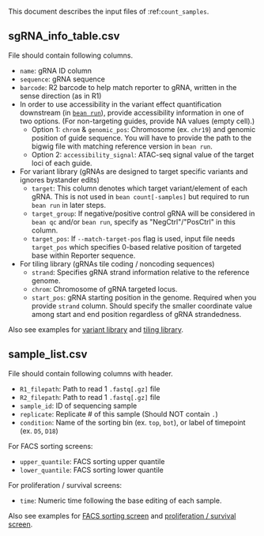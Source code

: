 This document describes the input files of :ref:`count_samples`.
## sgRNA_info_table.csv
File should contain following columns. 
* `name`: gRNA ID column
* `sequence`: gRNA sequence
* `barcode`: R2 barcode to help match reporter to gRNA, written in the sense direction (as in R1)
* In order to use accessibility in the variant effect quantification downstream (in [`bean run`](https://pinellolab.github.io/crispr-bean/run.html)), provide accessibility information in one of two options. (For non-targeting guides, provide NA values (empty cell).)   
  * Option 1: `chrom` & `genomic_pos`: Chromosome (ex. `chr19`) and genomic position of guide sequence. You will have to provide the path to the bigwig file with matching reference version in `bean run`. 
  * Option 2: `accessibility_signal`: ATAC-seq signal value of the target loci of each guide.  
* For variant library (gRNAs are designed to target specific variants and ignores bystander edits)
  * `target`: This column denotes which target variant/element of each gRNA. This is not used in `bean count[-samples]` but required to run `bean run` in later steps.
  * `target_group`: If negative/positive control gRNA will be considered in `bean qc` and/or `bean run`, specify as "NegCtrl"/"PosCtrl" in this column. 
  * `target_pos`: If `--match-target-pos` flag is used, input file needs `target_pos` which specifies 0-based relative position of targeted base within Reporter sequence.
* For tiling library (gRNAs tile coding / noncoding sequences)
  * `strand`: Specifies gRNA strand information relative to the reference genome.
  * `chrom`: Chromosome of gRNA targeted locus.
  * `start_pos`: gRNA starting position in the genome. Required when you provide `strand` column. Should specify the smaller coordinate value among start and end position regardless of gRNA strandedness.

Also see examples for [variant library](https://github.com/pinellolab/crispr-bean/blob/main/tests/data/test_guide_info.csv) and [tiling library](https://github.com/pinellolab/crispr-bean/blob/main/tests/data/test_guide_info_tiling_chrom.csv).

## sample_list.csv
File should contain following columns with header.
* `R1_filepath`: Path to read 1 `.fastq[.gz]` file
* `R2_filepath`: Path to read 1 `.fastq[.gz]` file
* `sample_id`: ID of sequencing sample
* `replicate`: Replicate # of this sample (Should NOT contain `.`)
* `condition`: Name of the sorting bin (ex. `top`, `bot`), or label of timepoint (ex. `D5`, `D18`)  

For FACS sorting screens:
* `upper_quantile`: FACS sorting upper quantile
* `lower_quantile`: FACS sorting lower quantile  

For proliferation / survival screens:
* `time`: Numeric time following the base editing of each sample.


Also see examples for [FACS sorting screen](https://github.com/pinellolab/crispr-bean/blob/main/tests/data/sample_list.csv) and [proliferation / survival screen](https://github.com/pinellolab/crispr-bean/blob/main/tests/data/sample_list_survival.csv).